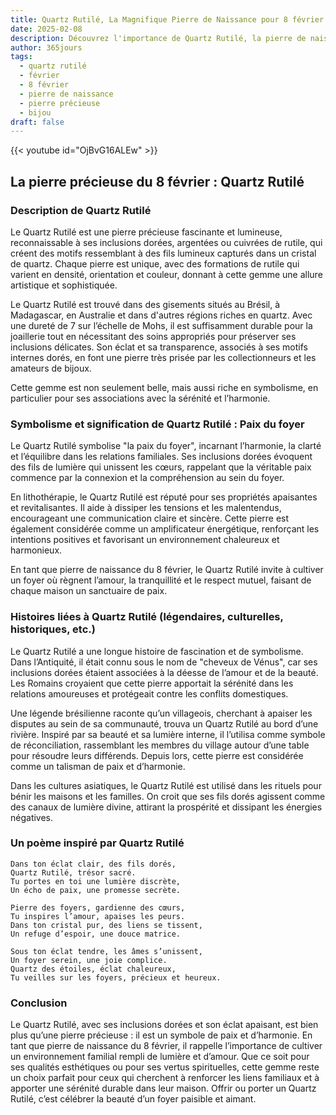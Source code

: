 ```yaml
---
title: Quartz Rutilé, La Magnifique Pierre de Naissance pour 8 février
date: 2025-02-08
description: Découvrez l'importance de Quartz Rutilé, la pierre de naissance du 8 février qui symbolise Paix du foyer. Laissez sa beauté et sa signification illuminer votre journée.
author: 365jours
tags:
  - quartz rutilé
  - février
  - 8 février
  - pierre de naissance
  - pierre précieuse
  - bijou
draft: false
---
```


{{< youtube id="OjBvG16ALEw" >}}

## La pierre précieuse du 8 février : Quartz Rutilé

### Description de Quartz Rutilé

Le Quartz Rutilé est une pierre précieuse fascinante et lumineuse, reconnaissable à ses inclusions dorées, argentées ou cuivrées de rutile, qui créent des motifs ressemblant à des fils lumineux capturés dans un cristal de quartz. Chaque pierre est unique, avec des formations de rutile qui varient en densité, orientation et couleur, donnant à cette gemme une allure artistique et sophistiquée.

Le Quartz Rutilé est trouvé dans des gisements situés au Brésil, à Madagascar, en Australie et dans d'autres régions riches en quartz. Avec une dureté de 7 sur l’échelle de Mohs, il est suffisamment durable pour la joaillerie tout en nécessitant des soins appropriés pour préserver ses inclusions délicates. Son éclat et sa transparence, associés à ses motifs internes dorés, en font une pierre très prisée par les collectionneurs et les amateurs de bijoux.

Cette gemme est non seulement belle, mais aussi riche en symbolisme, en particulier pour ses associations avec la sérénité et l’harmonie.

### Symbolisme et signification de Quartz Rutilé : Paix du foyer

Le Quartz Rutilé symbolise "la paix du foyer", incarnant l’harmonie, la clarté et l’équilibre dans les relations familiales. Ses inclusions dorées évoquent des fils de lumière qui unissent les cœurs, rappelant que la véritable paix commence par la connexion et la compréhension au sein du foyer.

En lithothérapie, le Quartz Rutilé est réputé pour ses propriétés apaisantes et revitalisantes. Il aide à dissiper les tensions et les malentendus, encourageant une communication claire et sincère. Cette pierre est également considérée comme un amplificateur énergétique, renforçant les intentions positives et favorisant un environnement chaleureux et harmonieux.

En tant que pierre de naissance du 8 février, le Quartz Rutilé invite à cultiver un foyer où règnent l’amour, la tranquillité et le respect mutuel, faisant de chaque maison un sanctuaire de paix.

### Histoires liées à Quartz Rutilé (légendaires, culturelles, historiques, etc.)

Le Quartz Rutilé a une longue histoire de fascination et de symbolisme. Dans l’Antiquité, il était connu sous le nom de "cheveux de Vénus", car ses inclusions dorées étaient associées à la déesse de l’amour et de la beauté. Les Romains croyaient que cette pierre apportait la sérénité dans les relations amoureuses et protégeait contre les conflits domestiques.

Une légende brésilienne raconte qu’un villageois, cherchant à apaiser les disputes au sein de sa communauté, trouva un Quartz Rutilé au bord d’une rivière. Inspiré par sa beauté et sa lumière interne, il l’utilisa comme symbole de réconciliation, rassemblant les membres du village autour d’une table pour résoudre leurs différends. Depuis lors, cette pierre est considérée comme un talisman de paix et d’harmonie.

Dans les cultures asiatiques, le Quartz Rutilé est utilisé dans les rituels pour bénir les maisons et les familles. On croit que ses fils dorés agissent comme des canaux de lumière divine, attirant la prospérité et dissipant les énergies négatives.

### Un poème inspiré par Quartz Rutilé

```
Dans ton éclat clair, des fils dorés,  
Quartz Rutilé, trésor sacré.  
Tu portes en toi une lumière discrète,  
Un écho de paix, une promesse secrète.

Pierre des foyers, gardienne des cœurs,  
Tu inspires l’amour, apaises les peurs.  
Dans ton cristal pur, des liens se tissent,  
Un refuge d’espoir, une douce matrice.

Sous ton éclat tendre, les âmes s’unissent,  
Un foyer serein, une joie complice.  
Quartz des étoiles, éclat chaleureux,  
Tu veilles sur les foyers, précieux et heureux.  
```

### Conclusion

Le Quartz Rutilé, avec ses inclusions dorées et son éclat apaisant, est bien plus qu’une pierre précieuse : il est un symbole de paix et d’harmonie. En tant que pierre de naissance du 8 février, il rappelle l’importance de cultiver un environnement familial rempli de lumière et d’amour. Que ce soit pour ses qualités esthétiques ou pour ses vertus spirituelles, cette gemme reste un choix parfait pour ceux qui cherchent à renforcer les liens familiaux et à apporter une sérénité durable dans leur maison. Offrir ou porter un Quartz Rutilé, c’est célébrer la beauté d’un foyer paisible et aimant.